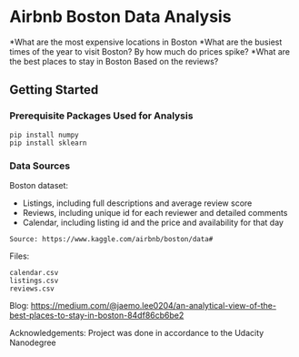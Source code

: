 Airbnb Boston Data Analysis
===========================
*What are the most expensive locations in Boston
*What are the busiest times of the year to visit Boston? By how much do prices spike?
*What are the best places to stay in Boston Based on the reviews?

## Getting Started

### Prerequisite Packages Used for Analysis

```
pip install numpy
pip install sklearn
```

### Data Sources

Boston dataset: 
* Listings, including full descriptions and average review score
* Reviews, including unique id for each reviewer and detailed comments 
* Calendar, including listing id and the price and availability for that day

```
Source: https://www.kaggle.com/airbnb/boston/data#
```
Files:
```
calendar.csv
listings.csv
reviews.csv
```

Blog:
https://medium.com/@jaemo.lee0204/an-analytical-view-of-the-best-places-to-stay-in-boston-84df86cb6be2

Acknowledgements:
Project was done in accordance to the Udacity Nanodegree


